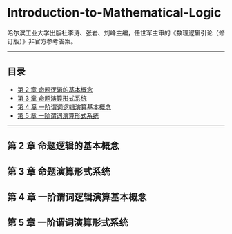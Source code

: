# Introduction-to-Mathematical-Logic
哈尔滨工业大学出版社李涛、张岩、刘峰主编，任世军主审的《数理逻辑引论（修订版）》非官方参考答案。
___
## 目录
* [第 2 章  命题逻辑的基本概念](https://github.com/RealTonyShaw/Introduction-to-Mathematical-Logic#%E7%AC%AC-2-%E7%AB%A0--%E5%91%BD%E9%A2%98%E9%80%BB%E8%BE%91%E7%9A%84%E5%9F%BA%E6%9C%AC%E6%A6%82%E5%BF%B5)
* [第 3 章  命题演算形式系统](https://github.com/RealTonyShaw/Introduction-to-Mathematical-Logic#%E7%AC%AC-3-%E7%AB%A0--%E5%91%BD%E9%A2%98%E6%BC%94%E7%AE%97%E5%BD%A2%E5%BC%8F%E7%B3%BB%E7%BB%9F)
* [第 4 章  一阶谓词逻辑演算基本概念](https://github.com/RealTonyShaw/Introduction-to-Mathematical-Logic#%E7%AC%AC-3-%E7%AB%A0--%E5%91%BD%E9%A2%98%E6%BC%94%E7%AE%97%E5%BD%A2%E5%BC%8F%E7%B3%BB%E7%BB%9F)
* [第 5 章  一阶谓词演算形式系统](https://github.com/RealTonyShaw/Introduction-to-Mathematical-Logic#%E7%AC%AC-3-%E7%AB%A0--%E5%91%BD%E9%A2%98%E6%BC%94%E7%AE%97%E5%BD%A2%E5%BC%8F%E7%B3%BB%E7%BB%9F)
___
## 第 2 章  命题逻辑的基本概念
## 第 3 章  命题演算形式系统
## 第 4 章  一阶谓词逻辑演算基本概念
## 第 5 章  一阶谓词演算形式系统
